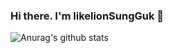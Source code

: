 ### Hi there. I'm likelionSungGuk 👋

![Anurag's github stats](https://github-readme-stats.vercel.app/api?username=likelionSungGuk&show_icons=true&theme=radical)

<!--
**likelionSungGuk/likelionSungGuk** is a ✨ _special_ ✨ repository because its `README.md` (this file) appears on your GitHub profile.

Here are some ideas to get you started:

- 🔭 I’m currently working on ...
- 🌱 I’m currently learning ...
- 👯 I’m looking to collaborate on ...
- 🤔 I’m looking for help with ...
- 💬 Ask me about ...
- 📫 How to reach me: ...
- 😄 Pronouns: ...
- ⚡ Fun fact: ...
-->
